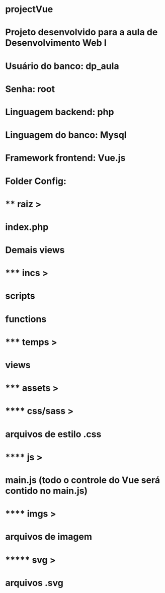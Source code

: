 # projectVue
# Projeto desenvolvido para a aula de Desenvolvimento Web I
#
#
#
# Usuário do banco: dp_aula
# Senha: root
# Linguagem backend: php
# Linguagem do banco: Mysql
# Framework frontend: Vue.js
# 
#
#
#
# Folder Config:
# ** raiz >
# index.php
# Demais views
# *** incs >
# scripts
# functions
# *** temps >
# views
# *** assets >
# **** css/sass >
# arquivos de estilo .css
# **** js >
# main.js (todo o controle do Vue será contido no main.js)
# **** imgs >
# arquivos de imagem
# ***** svg >
# arquivos .svg

